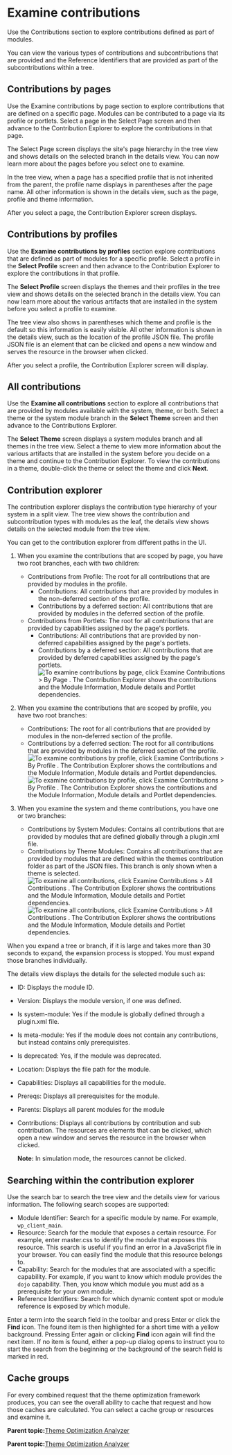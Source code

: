 # Examine contributions 

Use the Contributions section to explore contributions defined as part of modules.

You can view the various types of contributions and subcontributions that are provided and the Reference Identifiers that are provided as part of the subcontributions within a tree.

## Contributions by pages

Use the Examine contributions by page section to explore contributions that are defined on a specific page. Modules can be contributed to a page via its profile or portlets. Select a page in the Select Page screen and then advance to the Contribution Explorer to explore the contributions in that page.

The Select Page screen displays the site's page hierarchy in the tree view and shows details on the selected branch in the details view. You can now learn more about the pages before you select one to examine.

In the tree view, when a page has a specified profile that is not inherited from the parent, the profile name displays in parentheses after the page name. All other information is shown in the details view, such as the page, profile and theme information.

After you select a page, the Contribution Explorer screen displays.

## Contributions by profiles

Use the **Examine contributions by profiles** section explore contributions that are defined as part of modules for a specific profile. Select a profile in the **Select Profile** screen and then advance to the Contribution Explorer to explore the contributions in that profile.

The **Select Profile** screen displays the themes and their profiles in the tree view and shows details on the selected branch in the details view. You can now learn more about the various artifacts that are installed in the system before you select a profile to examine.

The tree view also shows in parentheses which theme and profile is the default so this information is easily visible. All other information is shown in the details view, such as the location of the profile JSON file. The profile JSON file is an element that can be clicked and opens a new window and serves the resource in the browser when clicked.

After you select a profile, the Contribution Explorer screen will display.

## All contributions

Use the **Examine all contributions** section to explore all contributions that are provided by modules available with the system, theme, or both. Select a theme or the system module branch in the **Select Theme** screen and then advance to the Contributions Explorer.

The **Select Theme** screen displays a system modules branch and all themes in the tree view. Select a theme to view more information about the various artifacts that are installed in the system before you decide on a theme and continue to the Contribution Explorer. To view the contributions in a theme, double-click the theme or select the theme and click **Next**.

## Contribution explorer

The contribution explorer displays the contribution type hierarchy of your system in a split view. The tree view shows the contribution and subcontribution types with modules as the leaf, the details view shows details on the selected module from the tree view.

You can get to the contribution explorer from different paths in the UI.

1.  When you examine the contributions that are scoped by page, you have two root branches, each with two children:

    -   Contributions from Profile: The root for all contributions that are provided by modules in the profile.
        -   Contributions: All contributions that are provided by modules in the non-deferred section of the profile.
        -   Contributions by a deferred section: All contributions that are provided by modules in the deferred section of the profile.
    -   Contributions from Portlets: The root for all contributions that are provided by capabilities assigned by the page's portlets.
        -   Contributions: All contributions that are provided by non-deferred capabilities assigned by the page's portlets.
        -   Contributions by a deferred section: All contributions that are provided by deferred capabilities assigned by the page's portlets.
    ![To examine contributions by page, click Examine Contributions > By Page . The Contribution Explorer shows the contributions and the Module Information, Module details and Portlet dependencies.](../images/themeopt_an_mod_contributionByPage_cf03.jpg)

2.  When you examine the contributions that are scoped by profile, you have two root branches:

    -   Contributions: The root for all contributions that are provided by modules in the non-deferred section of the profile.
    -   Contributions by a deferred section: The root for all contributions that are provided by modules in the deferred section of the profile.
    ![To examine contributions by profile, click Examine Contributions > By Profile . The Contribution Explorer shows the contributions and the Module Information, Module details and Portlet dependencies.](../images/themeopt_an_mod_contributionByProfile_cf03.jpg)![To examine contributions by profile, click Examine Contributions > By Profile . The Contribution Explorer shows the contributions and the Module Information, Module details and Portlet dependencies.](../images/themeopt_an_contrib_explorer_profile.JPG)

3.  When you examine the system and theme contributions, you have one or two branches:

    -   Contributions by System Modules: Contains all contributions that are provided by modules that are defined globally through a plugin.xml file.
    -   Contributions by Theme Modules: Contains all contributions that are provided by modules that are defined within the themes contribution folder as part of the JSON files. This branch is only shown when a theme is selected.
    ![To examine all contributions, click Examine Contributions > All Contributions . The Contribution Explorer shows the contributions and the Module Information, Module details and Portlet dependencies.](../images/themeopt_an_mod_allContributions_cf03.jpg)![To examine all contributions, click Examine Contributions > All Contributions . The Contribution Explorer shows the contributions and the Module Information, Module details and Portlet dependencies.](../images/themeopt_an_contrib_explorer_all.JPG)


When you expand a tree or branch, if it is large and takes more than 30 seconds to expand, the expansion process is stopped. You must expand those branches individually.

The details view displays the details for the selected module such as:

-   ID: Displays the module ID.
-   Version: Displays the module version, if one was defined.
-   Is system-module: Yes if the module is globally defined through a plugin.xml file.
-   Is meta-module: Yes if the module does not contain any contributions, but instead contains only prerequisites.
-   Is deprecated: Yes, if the module was deprecated.
-   Location: Displays the file path for the module.
-   Capabilities: Displays all capabilities for the module.
-   Prereqs: Displays all prerequisites for the module.
-   Parents: Displays all parent modules for the module
-   Contributions: Displays all contributions by contribution and sub contribution. The resources are elements that can be clicked, which open a new window and serves the resource in the browser when clicked.

    **Note:** In simulation mode, the resources cannot be clicked.


## Searching within the contribution explorer

Use the search bar to search the tree view and the details view for various information. The following search scopes are supported:

-   Module Identifier: Search for a specific module by name. For example, `wp_client_main`.
-   Resource: Search for the module that exposes a certain resource. For example, enter master.css to identify the module that exposes this resource. This search is useful if you find an error in a JavaScript file in your browser. You can easily find the module that this resource belongs to.
-   Capability: Search for the modules that are associated with a specific capability. For example, if you want to know which module provides the `dojo` capability. Then, you know which module you must add as a prerequisite for your own module.
-   Reference Identifiers: Search for which dynamic content spot or module reference is exposed by which module.

Enter a term into the search field in the toolbar and press Enter or click the **Find** icon. The found item is then highlighted for a short time with a yellow background. Pressing Enter again or clicking **Find** icon again will find the next item. If no item is found, either a pop-up dialog opens to instruct you to start the search from the beginning or the background of the search field is marked in red.

## Cache groups

For every combined request that the theme optimization framework produces, you can see the overall ability to cache that request and how those caches are calculated. You can select a cache group or resources and examine it.

**Parent topic:**[Theme Optimization Analyzer ](../dev-theme/themeopt_an_analyzer.md)

**Parent topic:**[Theme Optimization Analyzer ](../dev-theme/themeopt_an_analyzer.md)

